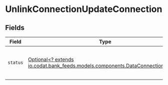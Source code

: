 # UnlinkConnectionUpdateConnection


## Fields

| Field                                                                                                                             | Type                                                                                                                              | Required                                                                                                                          | Description                                                                                                                       |
| --------------------------------------------------------------------------------------------------------------------------------- | --------------------------------------------------------------------------------------------------------------------------------- | --------------------------------------------------------------------------------------------------------------------------------- | --------------------------------------------------------------------------------------------------------------------------------- |
| `status`                                                                                                                          | [Optional<? extends io.codat.bank_feeds.models.components.DataConnectionStatus>](../../models/components/DataConnectionStatus.md) | :heavy_minus_sign:                                                                                                                | The current authorization status of the data connection.                                                                          |